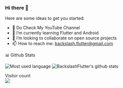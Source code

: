 ### Hi there 👋
 

Here are some ideas to get you started:

- 🔭 Do Check My YouTube Channel 
- 🌱 I’m currently learning Flutter and Android
- 👯 I’m looking to collaborate on open source projects
- 📫 How to reach me: backslash.flutter@gmail.com

 
 📊 Github Stats 

![Most used language](https://github-readme-stats.vercel.app/api?username=backslashflutter) ![BackslashFlutter's github stats](https://github-readme-stats.wasabeef.vercel.app/api?username=backslashflutter&show_icons=true&line_height=21&show_icons=true&theme=vue)

 
<p > 
  Visitor count<br>
  <img src="https://profile-counter.glitch.me/backslashflutter/count.svg" />
</p>
